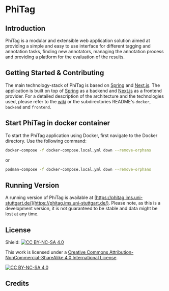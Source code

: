 # PhiTag

## Introduction

PhiTag is a modular and extensible web application solution aimed at providing a simple and easy to use interface for different tagging and annotation tasks, finding new annotators, managing the annotation process and providing a platform for the evaluation of the results.

## Getting Started & Contributing

The main technology-stack of PhiTag is based on [Spring](http://spring.io/) and [Next.js](https://nextjs.org/). The application is built on top of [Spring](http://spring.io/) as a backend and [Next.js](https://nextjs.org/) as a frontend provider. For a detailed description of the architecture and the technologies used, please refer to the [wiki](https://github.com/confusedSerge/phitag/wiki) or the subdirectories README's `docker`, `backend` and `frontend`.
## Start PhiTag in docker container
To start the PhiTag application using Docker, first navigate to the Docker directory.
Use the following command:
```bash
docker-compose -f docker-compose.local.yml down --remove-orphans
```
or
```bash
podman-compose -f docker-compose.local.yml down --remove-orphans
```
## Running Version

A running version of PhiTag is available at [https://phitag.ims.uni-stuttgart.de/](https://phitag.ims.uni-stuttgart.de/). Please note, as this is a development version, it is not guaranteed to be stable and data might be lost at any time.

## License
Shield: [![CC BY-NC-SA 4.0][cc-by-nc-sa-shield]][cc-by-nc-sa]

This work is licensed under a
[Creative Commons Attribution-NonCommercial-ShareAlike 4.0 International License][cc-by-nc-sa].

[![CC BY-NC-SA 4.0][cc-by-nc-sa-image]][cc-by-nc-sa]

[cc-by-nc-sa]: http://creativecommons.org/licenses/by-nc-sa/4.0/
[cc-by-nc-sa-image]: https://licensebuttons.net/l/by-nc-sa/4.0/88x31.png
[cc-by-nc-sa-shield]: https://img.shields.io/badge/License-CC%20BY--NC--SA%204.0-lightgrey.svg

## Credits

